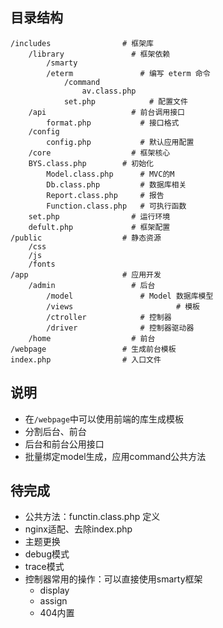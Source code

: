 ## 目录结构

```
/includes                # 框架库
	/library               # 框架依赖    
		/smarty
		/eterm               # 编写 eterm 命令
			/command
				av.class.php   
			set.php            # 配置文件 
	/api                   # 前台调用接口
		format.php           # 接口格式
	/config
		config.php           # 默认应用配置
	/core                  # 框架核心
    BYS.class.php        # 初始化
		Model.class.php      # MVC的M
		Db.class.php         # 数据库相关
		Report.class.php     # 报告
		Function.class.php   # 可执行函数
	set.php                # 运行环境
	defult.php             # 框架配置
/public                  # 静态资源
	/css
	/js
	/fonts
/app                     # 应用开发
	/admin                 # 后台
		/model               # Model 数据库模型
		/views					     # 模板
		/ctroller            # 控制器
		/driver              # 控制器驱动器
	/home                  # 前台
/webpage                 # 生成前台模板
index.php                # 入口文件
```

## 说明

* 在`/webpage`中可以使用前端的库生成模板
* 分割后台、前台
* 后台和前台公用接口
* 批量绑定model生成，应用command公共方法


## 待完成

* 公共方法：functin.class.php 定义
* nginx适配、去除index.php
* 主题更换
* debug模式
* trace模式
* 控制器常用的操作：可以直接使用smarty框架
	*	display
	*	assign
	* 404内置
